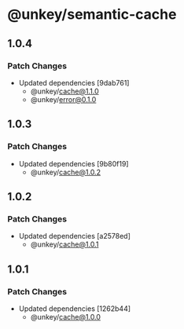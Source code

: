 # @unkey/semantic-cache

## 1.0.4

### Patch Changes

- Updated dependencies [9dab761]
  - @unkey/cache@1.1.0
  - @unkey/error@0.1.0

## 1.0.3

### Patch Changes

- Updated dependencies [9b80f19]
  - @unkey/cache@1.0.2

## 1.0.2

### Patch Changes

- Updated dependencies [a2578ed]
  - @unkey/cache@1.0.1

## 1.0.1

### Patch Changes

- Updated dependencies [1262b44]
  - @unkey/cache@1.0.0
